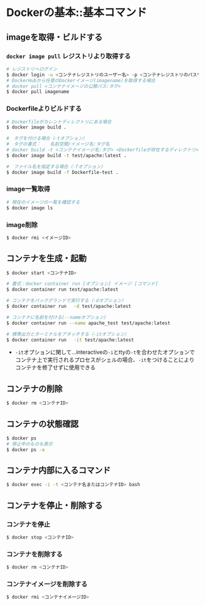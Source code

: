 # Dockerの基本::基本コマンド  

## imageを取得・ビルドする

### `docker image pull` レジストリより取得する
```bash
# レジストリへログイン
$ docker login -u <コンテナレジストリのユーザー名> -p <コンテナレジストリのパスワード> <コンテナレジストリのログインサーバー>
# DockerHubから任意のDockerイメージ(imagename)を取得する場合
# docker pull <コンテナイメージの公開パス:タグ>
$ docker pull imagename
```

### Dockerfileよりビルドする
```bash
# Dockerfileがカレントディレクトリにある場合
$ docker image build .

#　タグを付ける場合（-tオプション）
#　タグの書式：　　名前空間/イメージ名:タグ名
# docker build -t <コンテナイメージ名:タグ> <Dockerfileが存在するディレクトリ>
$ docker image build -t test/apache:latest .

#　ファイル名を指定する場合（-fオプション）
$ docker image build -f Dockerfile-test .
```

### image一覧取得
```bash
# 現在のイメージの一覧を確認する
$ docker image ls
```

### image削除
```bash
$ docker rmi <イメージID>
```

## コンテナを生成・起動
```bash
$ docker start <コンテナID>

# 書式：docker container run [オプション] イメージ [コマンド]
$ docker container run test/apache:latest

# コンテナをバックグランドで実行する（-dオプション）
$ docker container run　 -d test/apache:latest

# コンテナに名前を付ける(--nameオプション)
$ docker container run --name apache_test test/apache:latest

# 標準出力とターミナルをアタッチする（-itオプション）
$ docker container run　 -it test/apache:latest
```
- `-it`オプションに関して...interactiveの`-i`とttyの`-t`を合わせたオプションでコンテナ上で実行されるプロセスがシェルの場合、`-it`をつけることによりコンテナを修了せずに使用できる

## コンテナの削除
```bash
$ docker rm <コンテナID>
```

## コンテナの状態確認
```bash
$ docker ps
# 停止中のものも表示
$ docker ps -a
```

## コンテナ内部に入るコマンド
```bash
$ docker exec -i -t <コンテナ名またはコンテナID> bash
```

## コンテナを停止・削除する
### コンテナを停止
```bash
$ docker stop <コンテナID>
```
### コンテナを削除する
```bash
$ docker rm <コンテナID>
```

### コンテナイメージを削除する
```bash
$ docker rmi <コンテナイメージID>
```
